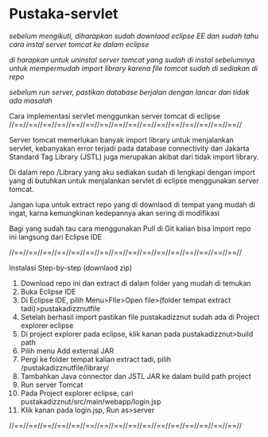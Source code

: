 # Pustaka-servlet

*sebelum mengikuti, diharapkan sudah downlaod eclipse EE dan sudah tahu cara instal server tomcat ke dalam eclipse*

*di harapkan untuk uninstal server tomcat yang sudah di instal sebelumnya untuk mempermudah import library karena file tomcat sudah di sediakan di repo*

*sebelum run server, pastikan database berjalan dengan lancar dan tidak ada masalah*

Cara implementasi servlet menggunkan server tomcat di eclipse
//==//==//==//==//==//==//==//==//==//==//==//==//==//==//==//==//

Server tomcat memerlukan banyak import library untuk menjalankan servlet,
kebanyakan error terjadi pada database connectivity dan Jakarta Standard Tag Library (JSTL) juga merupakan akibat dari tidak import library.

Di dalam repo /Library yang aku sediakan sudah di lengkapi dengan import yang di butuhkan untuk menjalankan servlet di eclipse menggunakan server tomcat.

Jangan lupa untuk extract repo yang di downlaod di tempat yang mudah di ingat, karna kemungkinan kedepannya akan sering di modifikasi

Bagi yang sudah tau cara menggunakan Pull di Git kalian bisa Import repo ini langsung dari Eclipse IDE

//==//==//==//==//==//==//==//==//==//==//==//==//==//==//==//==//

Instalasi Step-by-step (downlaod zip)
1. Download repo ini dan extract di dalam folder yang mudah di temukan
2. Buka Eclipse IDE
3. Di Eclipse IDE, pilih Menu>FIle>Open file>(folder tempat extract tadi)>pustakadizznutfile
3. Setelah berhasil import pastikan file pustakadizznut sudah ada di Project explorer eclipse
4. Di project explorer pada eclipse, klik kanan pada pustakadizznut>build path
5. Pilih menu Add external JAR
6. Pergi ke folder tempat kalian extract tadi, pilih /pustakadizznutfile/library/
7. Tambahkan Java connector dan JSTL JAR ke dalam build path project
8. Run server Tomcat
9. Pada Project explorer eclipse, cari pustakadizznut/src/main/webapp/login.jsp
10. Klik kanan pada login.jsp, Run as>server

//==//==//==//==//==//==//==//==//==//==//==//==//==//==//==//==//

